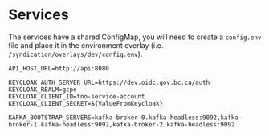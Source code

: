 # Services

The services have a shared ConfigMap, you will need to create a `config.env` file and place it in the environment overlay (i.e. `/syndication/overlays/dev/config.env`).

```env
API_HOST_URL=http://api:8080

KEYCLOAK_AUTH_SERVER_URL=https://dev.oidc.gov.bc.ca/auth
KEYCLOAK_REALM=gcpe
KEYCLOAK_CLIENT_ID=tno-service-account
KEYCLOAK_CLIENT_SECRET=${ValueFromKeycloak}

KAFKA_BOOTSTRAP_SERVERS=kafka-broker-0.kafka-headless:9092,kafka-broker-1.kafka-headless:9092,kafka-broker-2.kafka-headless:9092
```
